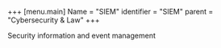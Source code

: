 +++
[menu.main]
Name = "SIEM"
identifier = "SIEM"
parent = "Cybersecurity & Law"
+++

Security information and event management
